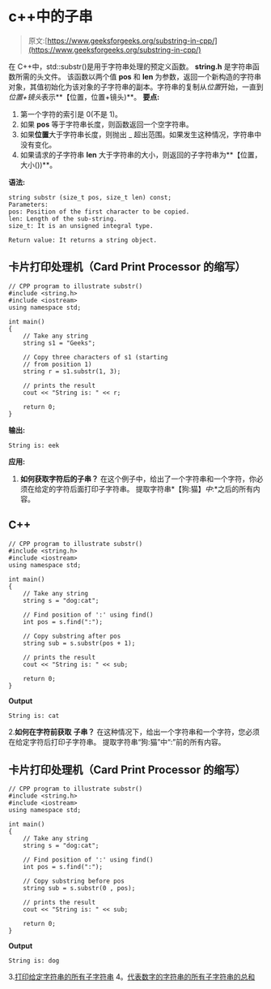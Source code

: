 # c++中的子串

> 原文:[https://www.geeksforgeeks.org/substring-in-cpp/](https://www.geeksforgeeks.org/substring-in-cpp/)

在 C++中，std::substr()是用于字符串处理的预定义函数。 **string.h** 是字符串函数所需的头文件。
该函数以两个值 **pos** 和 **len** 为参数，返回一个新构造的字符串对象，其值初始化为该对象的子字符串的副本。字符串的复制从*位置*开始，一直到*位置+镜头*表示**【位置，位置+镜头)**。
**要点:**

1.  第一个字符的索引是 0(不是 1)。
2.  如果 **pos** 等于字符串长度，则函数返回一个空字符串。
3.  如果**位置**大于字符串长度，则抛出 _ 超出范围。如果发生这种情况，字符串中没有变化。
4.  如果请求的子字符串 **len** 大于字符串的大小，则返回的子字符串为**【位置，大小())**。

**语法:**

```
string substr (size_t pos, size_t len) const;
Parameters:
pos: Position of the first character to be copied.
len: Length of the sub-string.
size_t: It is an unsigned integral type.

Return value: It returns a string object.
```

## 卡片打印处理机（Card Print Processor 的缩写）

```
// CPP program to illustrate substr()
#include <string.h>
#include <iostream>
using namespace std;

int main()
{
    // Take any string
    string s1 = "Geeks";

    // Copy three characters of s1 (starting
    // from position 1)
    string r = s1.substr(1, 3);

    // prints the result
    cout << "String is: " << r;

    return 0;
}
```

**输出:**

```
String is: eek
```

**应用:**

1.  **如何获取字符后的子串？**
    在这个例子中，给出了一个字符串和一个字符，你必须在给定的字符后面打印子字符串。
    提取字符串*【狗:猫】*中*:*之后的所有内容。

## C++

```
// CPP program to illustrate substr()
#include <string.h>
#include <iostream>
using namespace std;

int main()
{
    // Take any string
    string s = "dog:cat";

    // Find position of ':' using find()
    int pos = s.find(":");

    // Copy substring after pos
    string sub = s.substr(pos + 1);

    // prints the result
    cout << "String is: " << sub;

    return 0;
}
```

**Output**

```
String is: cat
```

2.**如何在字符前获取** **子串？**
在这种情况下，给出一个字符串和一个字符，您必须在给定字符后打印子字符串。
提取字符串“狗:猫”中“:”前的所有内容。

## 卡片打印处理机（Card Print Processor 的缩写）

```
// CPP program to illustrate substr()
#include <string.h>
#include <iostream>
using namespace std;

int main()
{
    // Take any string
    string s = "dog:cat";

    // Find position of ':' using find()
    int pos = s.find(":");

    // Copy substring before pos
    string sub = s.substr(0 , pos);

    // prints the result
    cout << "String is: " << sub;

    return 0;
}
```

**Output**

```
String is: dog
```

3.[打印给定字符串的所有子字符串](https://www.geeksforgeeks.org/program-print-substrings-given-string/)
4。[代表数字的字符串的所有子字符串的总和](https://www.geeksforgeeks.org/sum-of-all-substrings-of-a-string-representing-a-number/)